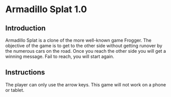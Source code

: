 # Armadillo Splat 1.0 #

## Introduction ##

Armadillo Splat is a clone of the more well-known game Frogger.  The objective of the game is to get to the other side without getting runover by the numerous cars on the
road.  Once you reach the other side you will get a winning message.  Fail to reach, you will start again.

## Instructions ##

The player can only use the arrow keys.  This game will not work on a phone or tablet.